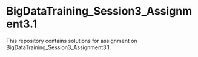 # BigDataTraining_Session3_Assignment3.1
This repository contains solutions for assignment on BigDataTraining_Session3_Assignment3.1.
